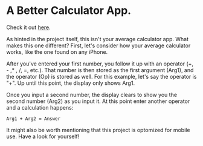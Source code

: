 # A Better Calculator App.

Check it out [here](https://mackenziewritescode.github.io/calculator/).

As hinted in the project itself, this isn't your average calculator app. What makes this one different? First, let's consider how your average calculator works, like the one found on any iPhone.

After you've entered your first number, you follow it up with an operator (+, - ,* , /, =, etc.). That number is then stored as the first argument (Arg1), and the operator (Op) is stored as well. For this example, let's say the operator is "+". Up until this point, the display only shows Arg1.

Once you input a second number, the display clears to show you the second number (Arg2) as you input it. At this point enter another operator and a calculation happens: 
```
Arg1 + Arg2 = Answer
```


It might also be worth mentioning that this project is optomized for mobile use. Have a look for yourself!
